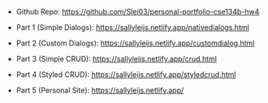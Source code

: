 - Github Repo: https://github.com/Slei03/personal-portfolio-cse134b-hw4

- Part 1 (Simple Dialogs): https://sallyleijs.netlify.app/nativedialogs.html

- Part 2 (Custom Dialogs): https://sallyleijs.netlify.app/customdialog.html

- Part 3 (Simple CRUD): https://sallyleijs.netlify.app/crud.html

- Part 4 (Styled CRUD): https://sallyleijs.netlify.app/styledcrud.html

- Part 5 (Personal Site): https://sallyleijs.netlify.app/


